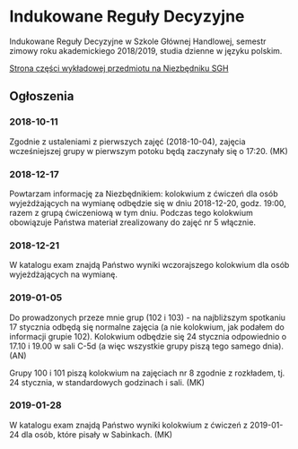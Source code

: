 # Indukowane Reguły Decyzyjne
Indukowane Reguły Decyzyjne w Szkole Głównej Handlowej, semestr zimowy roku akademickiego 2018/2019, studia dzienne w języku polskim.

[Strona części wykładowej przedmiotu na Niezbędniku SGH](https://www.e-sgh.pl/mwrzosek/ird/)

## Ogłoszenia

### 2018-10-11
Zgodnie z ustaleniami z pierwszych zajęć (2018-10-04), zajęcia wcześniejszej grupy w pierwszym potoku będą zaczynały się o 17:20. (MK)

### 2018-12-17
Powtarzam informację za Niezbędnikiem: kolokwium z ćwiczeń dla osób wyjeżdżających na wymianę odbędzie się w dniu 2018-12-20, godz. 19:00, razem z grupą ćwiczeniową w tym dniu. Podczas tego kolokwium obowiązuje Państwa materiał zrealizowany do zajęć nr 5 włącznie.

### 2018-12-21
W katalogu exam znajdą Państwo wyniki wczorajszego kolokwium dla osób wyjeżdżających na wymianę.

### 2019-01-05
Do prowadzonych przeze mnie grup (102 i 103) - na najbliższym spotkaniu 17 stycznia odbędą się normalne zajęcia (a nie kolokwium, jak podałem do informacji grupie 102). Kolokwium odbędzie się 24 stycznia odpowiednio o 17.10 i 19.00 w sali C-5d (a więc wszystkie grupy piszą tego samego dnia). (AN)

Grupy 100 i 101 piszą kolokwium na zajęciach nr 8 zgodnie z rozkładem, tj. 24 stycznia, w standardowych godzinach i sali. (MK)

### 2019-01-28
W katalogu exam znajdą Państwo wyniki kolokwium z ćwiczeń z 2019-01-24 dla osób, które pisały w Sabinkach. (MK)
